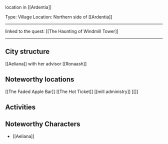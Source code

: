 location in [[Ardentia]]


Type: Village
Location: Northern side of [[Ardentia]]

---

linked to the quest: [[The Haunting of Windmill Tower]]

---
## City structure

[[Aeliana]] with her advisor [[Ronaash]]
## Noteworthy locations

[[The Faded Apple Bar]]
[[The Hot Ticket]]
[[mill administry]]
[[]]

## Activities

## Noteworthy Characters

- [[Aeliana]]

